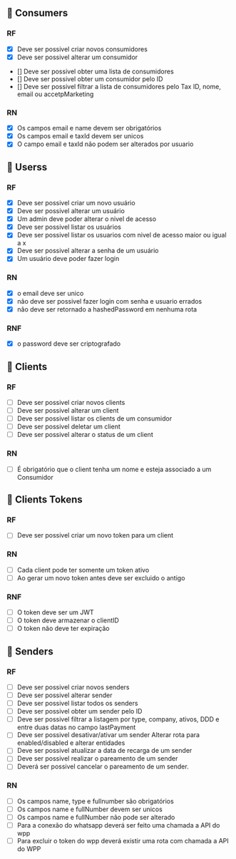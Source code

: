 
## :pushpin: Consumers
  ### RF
  - [x] Deve ser possivel criar novos consumidores
  - [x] Deve ser possivel alterar um consumidor
  - [] Deve ser possivel obter uma lista de consumidores
  - [] Deve ser possivel obter um consumidor pelo ID
  - [] Deve ser possivel filtrar a lista de consumidores pelo
          Tax ID, nome, email ou accetpMarketing

  ### RN
  - [x] Os campos email e name devem ser obrigatórios
  - [x] Os campos email e taxId devem ser unicos
  - [x] O campo email e taxId não podem ser alterados por usuario

## :pushpin: Userss
  ### RF
  - [x] Deve ser possivel criar um novo usuário
  - [x] Deve ser possivel alterar um usuário
  - [x] Um admin deve poder alterar o nivel de acesso
  - [x] Deve ser possivel listar os usuários
  - [x] Deve ser possivel listar os usuarios com nivel de acesso maior ou igual a x
  - [x] Deve ser possivel alterar a senha de um usuário
  - [x] Um usuário deve poder fazer login

  ### RN
  - [x] o email deve ser unico
  - [x] não deve ser possivel fazer login com senha e usuario errados
  - [x] não deve ser retornado a hashedPassword em nenhuma rota

  ### RNF
  - [x] o password deve ser criptografado

## :pushpin: Clients
  ### RF
  - [ ] Deve ser possivel criar novos clients
  - [ ] Deve ser possivel alterar um client
  - [ ] Deve ser possivel listar os clients de um consumidor
  - [ ] Deve ser possivel deletar um client
  - [ ] Deve ser possivel alterar o status de um client

  ### RN
  - [ ] É obrigatório que o client tenha um nome e esteja associado a um Consumidor

## :pushpin: Clients Tokens
  ### RF
  - [ ] Deve ser possivel criar um novo token para um client

  ### RN
  - [ ] Cada client pode ter somente um token ativo
  - [ ] Ao gerar um novo token antes deve ser excluido o antigo

  ### RNF
  - [ ] O token deve ser um JWT
  - [ ] O token deve armazenar o clientID
  - [ ] O token não deve ter expiração

## :pushpin: Senders
  ### RF
  - [ ] Deve ser possivel criar novos senders
  - [ ] Deve ser possivel alterar sender
  - [ ] Deve ser possivel listar todos os senders
  - [ ] Deve ser possivel obter um sender pelo ID
  - [ ] Deve ser possivel filtrar a listagem por type, company, ativos, DDD e entre
        duas datas no campo lastPayment
  - [ ] Deve ser possivel desativar/ativar um sender
        Alterar rota para enabled/disabled e alterar entidades
  - [ ] Deve ser possivel atualizar a data de recarga de um sender
  - [ ] Deve ser possivel realizar o pareamento de um sender
  - [ ] Deverá ser possivel cancelar o pareamento de um sender.

  ### RN
  - [ ] Os campos name, type e fullnumber são obrigatórios
  - [ ] Os campos name e fullNumber devem ser unicos
  - [ ] Os campos name e fullNumber não pode ser alterado
  - [ ] Para a conexão do whatsapp deverá ser feito uma chamada a API do wpp
  - [ ] Para excluir o token do wpp deverá existir uma rota com chamada a API do WPP
